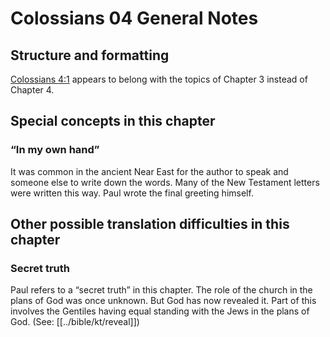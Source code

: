 # Colossians 04 General Notes
## Structure and formatting

[Colossians 4:1](../../col/04/01.md) appears to belong with the topics of Chapter 3 instead of Chapter 4.

## Special concepts in this chapter

### “In my own hand”
It was common in the ancient Near East for the author to speak and someone else to write down the words. Many of the New Testament letters were written this way. Paul wrote the final greeting himself.

## Other possible translation difficulties in this chapter

### Secret truth

Paul refers to a “secret truth” in this chapter. The role of the church in the plans of God was once unknown. But God has now revealed it. Part of this involves the Gentiles having equal standing with the Jews in the plans of God. (See: [[../bible/kt/reveal]])